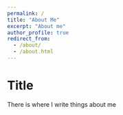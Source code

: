 ```yaml
---
permalink: /
title: "About Me"
excerpt: "About me"
author_profile: true
redirect_from: 
  - /about/
  - /about.html
---
```

Title
======
There is where I write things about me
